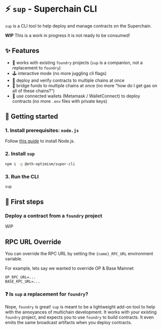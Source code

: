 # ⚡️ `sup` - Superchain CLI

`sup` is a CLI tool to help deploy and manage contracts on the Superchain.

**WIP** This is a work in progress it is not ready to be consumed!

## ✨ Features

- 🤝 works with existing `foundry` projects (`sup` is a companion, not a replacement to `foundry`)
- 🕹️ interactive mode (no more juggling cli flags)
- 🚀 deploy and verify contracts to multiple chains at once
- 💸 bridge funds to multiple chains at once (no more "how do I get gas on all of these chains?")
- 🔑 use connected wallets (Metamask / WalletConnect) to deploy contracts (no more `.env` files with private keys)

## 🚀 Getting started

### 1. Install prerequisites: `node.js`

Follow [this guide](https://nodejs.org/en/download) to install Node.js.

### 2. Install `sup`

```sh
npm i -g @eth-optimism/super-cli
```

### 3. Run the CLI

```bash
sup
```

## 🔀 First steps

### Deploy a contract from a `foundry` project

WIP

## RPC URL Override

You can override the RPC URL by setting the `{name}_RPC_URL` environment variable.

For example, lets say we wanted to override OP & Base Mainnet

```
OP_RPC_URL=...
BASE_RPC_URL=...
```

### ❓ Is `sup` a replacement for `foundry`?

Nope, `foundry` is great! `sup` is meant to be a lightweight add-on tool to help with the annoyances of multichain development. It works with your existing `foundry` project, and expects you to use `foundry` to build contracts. It even emits the same broadcast artifacts when you deploy contracts.

